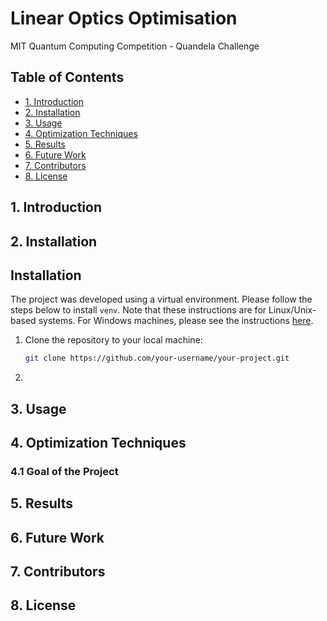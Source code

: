 # Linear Optics Optimisation
MIT Quantum Computing Competition - Quandela Challenge

## Table of Contents
- [1. Introduction](#1-introduction)
- [2. Installation](#2-installation)
- [3. Usage](#3-usage)
- [4. Optimization Techniques](#4-optimization-techniques)
- [5. Results](#5-results)
- [6. Future Work](#6-future-work)
- [7. Contributors](#7-contributors)
- [8. License](#8-license)

## 1. Introduction
## 2. Installation

## Installation

The project was developed using a virtual environment. Please follow the steps below to install `venv`. Note that these instructions are for Linux/Unix-based systems. For Windows machines, please see the instructions [here](https://it.engineering.oregonstate.edu/setting-virtual-environments-python).

1. Clone the repository to your local machine:

   ```bash
   git clone https://github.com/your-username/your-project.git
2. 
## 3. Usage
## 4. Optimization Techniques
### 4.1 Goal of the Project
## 5. Results
## 6. Future Work
## 7. Contributors
## 8. License
